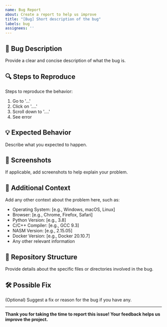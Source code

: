 ```yaml
---
name: Bug Report
about: Create a report to help us improve
title: "[Bug] Short description of the bug"
labels: bug
assignees: ''
---
```


## 🐛 Bug Description

Provide a clear and concise description of what the bug is.

## 🔍 Steps to Reproduce

Steps to reproduce the behavior:

1. Go to '...'
2. Click on '....'
3. Scroll down to '....'
4. See error

## 💡 Expected Behavior

Describe what you expected to happen.

## 📸 Screenshots

If applicable, add screenshots to help explain your problem.

## 📝 Additional Context

Add any other context about the problem here, such as:

- Operating System: [e.g., Windows, macOS, Linux]
- Browser: [e.g., Chrome, Firefox, Safari]
- Python Version: [e.g., 3.8]
- C/C++ Compiler: [e.g., GCC 9.3]
- NASM Version: [e.g., 2.15.05]
- Docker Version: [e.g., Docker 20.10.7]
- Any other relevant information

## 📂 Repository Structure

Provide details about the specific files or directories involved in the bug.

## 🛠️ Possible Fix

(Optional) Suggest a fix or reason for the bug if you have any.

---
**Thank you for taking the time to report this issue! Your feedback helps us improve the project.**
